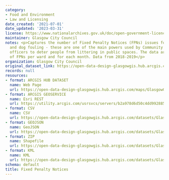 ```yaml
---
category:
- Food and Environment
- Law and Licensing
date_created: '2021-07-01'
date_updated: '2023-03-31'
license: https://www.nationalarchives.gov.uk/doc/open-government-licence/version/3/
maintainer: Glasgow City Council
notes: <p>Captures the number of Fixed Penalty Notices (FPNs) issues for littering
  and dog fouling - these are one of the main powers used by Community Enforcement
  officers to deter people from littering in public spaces. The data are aggregates
  of FPNs per ward and for each month. Data from 2018-2019</p>
organization: Glasgow City Council
original_dataset_link: https://open-data-design-glasgowgis.hub.arcgis.com/maps/GlasgowGIS::fixed-penalty-notices
records: null
resources:
- format: ARCGIS HUB DATASET
  name: Web Page
  url: https://open-data-design-glasgowgis.hub.arcgis.com/maps/GlasgowGIS::fixed-penalty-notices
- format: ARCGIS GEOSERVICE
  name: Esri REST
  url: https://utility.arcgis.com/usrsvcs/servers/b2a978d6d50c4dd992885174f3953072/rest/services/OPEN_DATA/Fixed_Penalty_Notices/MapServer/0
- format: CSV
  name: CSV
  url: https://open-data-design-glasgowgis.hub.arcgis.com/datasets/GlasgowGIS::fixed-penalty-notices.csv?where=1=1&outSR=%7B%22latestWkid%22%3A27700%2C%22wkid%22%3A27700%7D
- format: GEOJSON
  name: GeoJSON
  url: https://open-data-design-glasgowgis.hub.arcgis.com/datasets/GlasgowGIS::fixed-penalty-notices.geojson?where=1=1&outSR=%7B%22latestWkid%22%3A27700%2C%22wkid%22%3A27700%7D
- format: ZIP
  name: Shapefile
  url: https://open-data-design-glasgowgis.hub.arcgis.com/datasets/GlasgowGIS::fixed-penalty-notices.zip?where=1=1&outSR=%7B%22latestWkid%22%3A27700%2C%22wkid%22%3A27700%7D
- format: KML
  name: KML
  url: https://open-data-design-glasgowgis.hub.arcgis.com/datasets/GlasgowGIS::fixed-penalty-notices.kml?where=1=1&outSR=%7B%22latestWkid%22%3A27700%2C%22wkid%22%3A27700%7D
schema: default
title: Fixed Penalty Notices
---
```

